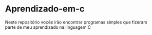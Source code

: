 # Aprendizado-em-c
Neste repositório vocês irão encontrar programas simples que fizeram parte de meu aprendizado na linguagem C
